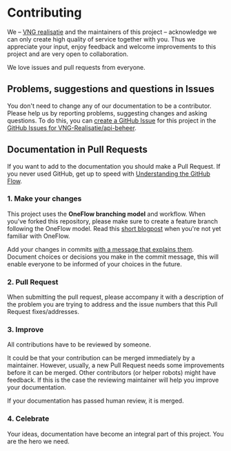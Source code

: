 # Contributing

We – [VNG realisatie](https://www.vngrealisatie.nl/) and the maintainers of this project – acknowledge we can only create high quality of service together with you. Thus we appreciate your input, enjoy feedback and welcome improvements to this project and are very open to collaboration.

We love issues and pull requests from everyone.

## Problems, suggestions and questions in Issues

You don't need to change any of our documentation to be a contributor. Please help us by reporting problems, suggesting changes and asking questions. To do this, you can [create a GitHub Issue](https://help.github.com/articles/creating-an-issue/) for this project in the [GitHub Issues for VNG-Realisatie/api-beheer](https://github.com/VNG-Realisatie/api-beheer/issues).

## Documentation in Pull Requests

If you want to add to the documentation you should make a Pull Request. If you never used GitHub, get up to speed with [Understanding the GitHub Flow](https://guides.github.com/introduction/flow/).

### 1. Make your changes

This project uses the **OneFlow branching model** and workflow. When you've forked this repository, please make sure to create a feature branch following the OneFlow model. Read this [short blogpost](http://endoflineblog.com/oneflow-a-git-branching-model-and-workflow) when you're not yet familiar with OneFlow.

Add your changes in commits [with a message that explains them](https://robots.thoughtbot.com/5-useful-tips-for-a-better-commit-message). Document choices or decisions you make in the commit message, this will enable everyone to be informed of your choices in the future.

### 2. Pull Request

When submitting the pull request, please accompany it with a description of the problem you are trying to address and the issue numbers that this Pull Request fixes/addresses.

### 3. Improve

All contributions have to be reviewed by someone.

It could be that your contribution can be merged immediately by a maintainer. However, usually, a new Pull Request needs some improvements before it can be merged. Other contributors (or helper robots) might have feedback. If this is the case the reviewing maintainer will help you improve your documentation.

If your documentation has passed human review, it is merged.

### 4. Celebrate

Your ideas, documentation have become an integral part of this project. You are the hero we need.
